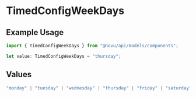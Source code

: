 # TimedConfigWeekDays

## Example Usage

```typescript
import { TimedConfigWeekDays } from "@novu/api/models/components";

let value: TimedConfigWeekDays = "thursday";
```

## Values

```typescript
"monday" | "tuesday" | "wednesday" | "thursday" | "friday" | "saturday" | "sunday"
```